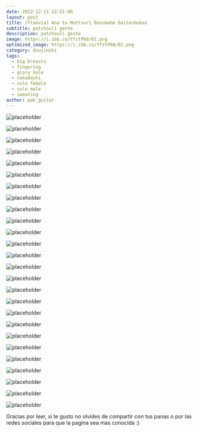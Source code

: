 ```yaml
---
date: 2022-12-11 22:51:00
layout: post
title: (flanvia) Ana to Muttsuri Dosukebe Daitoshokan
subtitle: patchouli gente
description: patchouli gente
image: https://i.ibb.co/YfztP68/01.png
optimized_image: https://i.ibb.co/YfztP68/01.png
category: doujinshi
tags:
  - big breasts
  - fingering
  - glory hole
  - nakadashi
  - sole female
  - sole male
  - sweating
author: pak_guitar
---
```


![placeholder](https://i.ibb.co/HqGy5v6/02.png)

![placeholder](https://i.ibb.co/M240sWn/03.png)

![placeholder](https://i.ibb.co/jH7W2pH/04.png)

![placeholder](https://i.ibb.co/NsQzG3N/05.png)

![placeholder](https://i.ibb.co/TczL148/06.png)

![placeholder](https://i.ibb.co/2sM2Kjh/07.png)

![placeholder](https://i.ibb.co/PTSDbGh/08.png)

![placeholder](https://i.ibb.co/4d5Z6Q0/09.png)

![placeholder](https://i.ibb.co/kS0psYF/10.png)

![placeholder](https://i.ibb.co/TKQ5Bf8/11.png)

![placeholder](https://i.ibb.co/bgGPtnv/12.png)

![placeholder](https://i.ibb.co/vhm6WMn/13.png)

![placeholder](https://i.ibb.co/0JwmTwq/14.png)

![placeholder](https://i.ibb.co/dmdhw3Y/15.png)

![placeholder](https://i.ibb.co/D9B29Xv/16.png)

![placeholder](https://i.ibb.co/64r6RKG/17.png)

![placeholder](https://i.ibb.co/s6zXVjK/18.png)

![placeholder](https://i.ibb.co/fMmhHQd/19.png)

![placeholder](https://i.ibb.co/s20Nsk4/20.png)

![placeholder](https://i.ibb.co/0KmSNRP/21.png)

![placeholder](https://i.ibb.co/W02zzZG/22.png)

![placeholder](https://i.ibb.co/fqswLKM/23.png)

![placeholder](https://i.ibb.co/p0w2rb6/24.png)

![placeholder](https://i.ibb.co/J2fJ5Hb/25.png)

![placeholder](https://i.ibb.co/gwvxn9P/26.png)

![placeholder](https://i.ibb.co/v1snTvT/27.png)



Gracias por leer, si te gusto no olvides de compartir
con tus panas o por las redes sociales para que la
pagina sea mas conocida :)
